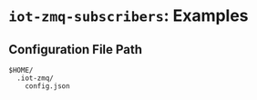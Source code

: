 # `iot-zmq-subscribers`: Examples

## Configuration File Path
```
$HOME/
  .iot-zmq/
    config.json

